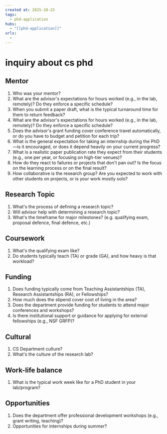 ```yaml
--- 
created at: 2025-10-23
tags:
  - phd-application
hubs:
  - "[[phd-application]]"
urls:
  -
---
```


# inquiry about cs phd

## Mentor

1. Who was your mentor?
2. What are the advisor's expectations for hours worked (e.g., in the lab, remotely)? Do they enforce a specific schedule?
3. When you submit a paper draft, what is the typical turnaround time for them to return feedback?
4. What are the advisor's expectations for hours worked (e.g., in the lab, remotely)? Do they enforce a specific schedule?
5. Does the advisor's grant funding cover conference travel automatically, or do you have to budget and petition for each trip?
6. What is the general expectation for taking an internship during the PhD—is it encouraged, or does it depend heavily on your current progress?
7. What is a realistic paper publication rate they expect from their students (e.g., one per year, or focusing on high-tier venues)?
8. How do they react to failures or projects that don't pan out? Is the focus on the learning process or on the final result?
9. How collaborative is the research group? Are you expected to work with other students on projects, or is your work mostly solo?

## Research Topic

1. What's the process of defining a research topic?
2. Will advisor help with determining a research topic?
3. What's the timeframe for major milestones? (e.g. qualifying exam, proposal defence, final defence, etc.)

## Coursework

1. What's the qualifying exam like?
2. Do students typically teach (TA) or grade (GA), and how heavy is that workload?

## Funding

1. Does funding typically come from Teaching Assistantships (TA), Research Assistantships (RA), or Fellowships?
2. How much does the stipend cover cost of living in the area?
3. Does the department provide funding for students to attend major conferences and workshops?
4. Is there institutional support or guidance for applying for external fellowships (e.g., NSF GRFP)?

## Cultural

1. CS Department culture?
2. What's the culture of the research lab?

## Work-life balance
1. What is the typical work week like for a PhD student in your lab/program?

## Opportunities
1. Does the department offer professional development workshops (e.g., grant writing, teaching)?
2. Opportunities for internships during summer?
